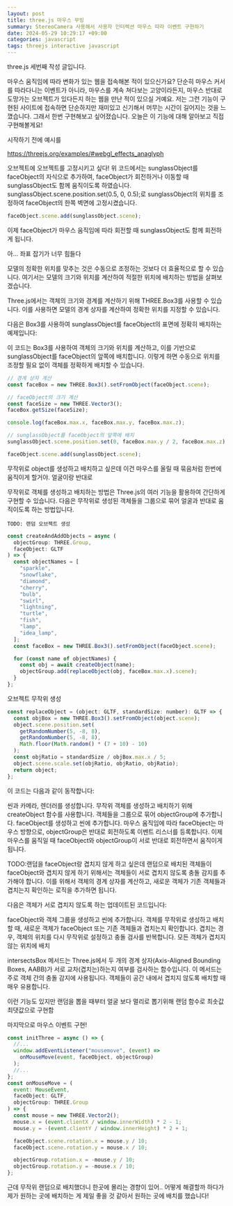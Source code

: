```yaml
---
layout: post
title: three.js 마우스 무빙
summary: StereoCamera 사용해서 사용자 인터렉션 마우스 따라 이벤트 구현하기
date: 2024-05-29 10:29:17 +09:00
categories: javascript
tags: threejs interactive javascript
---
```


three.js 세번째 작성 글입니다.

마우스 움직임에 따라 변화가 있는 웹을 접속해본 적이 있으신가요? 단순히 마우스 커서를 따라다니는 이벤트가 아니라, 마우스를 계속 쳐다보는 고양이라든지, 마우스 반대로 도망가는 오브젝트가 있다든지 하는 웹을 만난 적이 있으실 거예요. 저는 그런 기능이 구현된 사이트에 접속하면 단순하지만 재미있고 신기해서 머무는 시간이 길어지는 것을 느꼈습니다. 그래서 한번 구현해보고 싶어졌습니다. 오늘은 이 기능에 대해 알아보고 직접 구현해볼게요!

시작하기 전에 예시를

https://threejs.org/examples/#webgl_effects_anaglyph

오브젝트에 오브젝트를 고정시키고 싶다!
위 코드에서는 sunglassObject를 faceObject의 자식으로 추가하여, faceObject가 회전하거나 이동할 때 sunglassObject도 함께 움직이도록 하였습니다. sunglassObject.scene.position.set(0.5, 0, 0.5);로 sunglassObject의 위치를 조정하여 faceObject의 한쪽 벽면에 고정시켰습니다.

```javascript
faceObject.scene.add(sunglassObject.scene);
```

이제 faceObject가 마우스 움직임에 따라 회전할 때 sunglassObject도 함께 회전하게 됩니다.

아... 좌표 잡기가 너무 힘들다

모델의 정확한 위치를 맞추는 것은 수동으로 조정하는 것보다 더 효율적으로 할 수 있습니다. 여기서는 모델의 크기와 위치를 계산하여 적절한 위치에 배치하는 방법을 살펴보겠습니다.

Three.js에서는 객체의 크기와 경계를 계산하기 위해 THREE.Box3를 사용할 수 있습니다. 이를 사용하면 모델의 경계 상자를 계산하여 정확한 위치를 지정할 수 있습니다.

다음은 Box3를 사용하여 sunglassObject를 faceObject의 표면에 정확히 배치하는 예제입니다:

이 코드는 Box3를 사용하여 객체의 크기와 위치를 계산하고, 이를 기반으로 sunglassObject를 faceObject의 앞쪽에 배치합니다. 이렇게 하면 수동으로 위치를 조정할 필요 없이 객체를 정확하게 배치할 수 있습니다.

```javascript
// 경계 상자 계산
const faceBox = new THREE.Box3().setFromObject(faceObject.scene);

// faceObject의 크기 계산
const faceSize = new THREE.Vector3();
faceBox.getSize(faceSize);

console.log(faceBox.max.x, faceBox.max.y, faceBox.max.z);

// sunglassObject를 faceObject의 앞쪽에 배치
sunglassObject.scene.position.set(0, faceBox.max.y / 2, faceBox.max.z);

faceObject.scene.add(sunglassObject.scene);
```

무작위로 object를 생성하고 배치하고 싶은데 이건 마우스를 올릴 때 묶음처럼 한번에 움직이게 할거야. 얼굴이랑 반대로

무작위로 객체를 생성하고 배치하는 방법은 Three.js의 여러 기능을 활용하여 간단하게 구현할 수 있습니다. 다음은 무작위로 생성된 객체들을 그룹으로 묶어 얼굴과 반대로 움직이도록 하는 방법입니다.

    TODO: 랜덤 오브젝트 생성

```javascript
const createAndAddObjects = async (
  objectGroup: THREE.Group,
  faceObject: GLTF
) => {
  const objectNames = [
    "sparkle",
    "snowflake",
    "diamond",
    "cherry",
    "bulb",
    "swirl",
    "lightning",
    "turtle",
    "fish",
    "lamp",
    "idea_lamp",
  ];
  const faceBox = new THREE.Box3().setFromObject(faceObject.scene);

  for (const name of objectNames) {
    const obj = await createObject(name);
    objectGroup.add(replaceObject(obj, faceBox.max.x).scene);
  }
};
```

오브젝트 무작위 생성

```javascript
const replaceObject = (object: GLTF, standardSize: number): GLTF => {
  const objBox = new THREE.Box3().setFromObject(object.scene);
  object.scene.position.set(
    getRandomNumber(5, -8, 8),
    getRandomNumber(5, -8, 8),
    Math.floor(Math.random() * (7 + 10) - 10)
  );
  const objRatio = standardSize / objBox.max.x / 5;
  object.scene.scale.set(objRatio, objRatio, objRatio);
  return object;
};
```

이 코드는 다음과 같이 동작합니다:

씬과 카메라, 렌더러를 생성합니다.
무작위 객체를 생성하고 배치하기 위해 createObject 함수를 사용합니다.
객체들을 그룹으로 묶어 objectGroup에 추가합니다.
faceObject를 생성하고 씬에 추가합니다.
마우스 움직임에 따라 faceObject는 마우스 방향으로, objectGroup은 반대로 회전하도록 이벤트 리스너를 등록합니다.
이제 마우스를 움직일 때 faceObject와 objectGroup이 서로 반대로 회전하면서 움직이게 됩니다.

TODO:랜덤을 faceObject랑 겹치지 않게 하고 싶은데
랜덤으로 배치된 객체들이 faceObject와 겹치지 않게 하기 위해서는 객체들이 서로 겹치지 않도록 충돌 감지를 추가해야 합니다. 이를 위해서 객체의 경계 상자를 계산하고, 새로운 객체가 기존 객체들과 겹치는지 확인하는 로직을 추가하면 됩니다.

다음은 객체가 서로 겹치지 않도록 하는 업데이트된 코드입니다:

faceObject와 객체 그룹을 생성하고 씬에 추가합니다.
객체를 무작위로 생성하고 배치할 때, 새로운 객체가 faceObject 또는 기존 객체들과 겹치는지 확인합니다.
겹치는 경우, 객체의 위치를 다시 무작위로 설정하고 충돌 검사를 반복합니다.
모든 객체가 겹치지 않는 위치에 배치

intersectsBox 메서드는 Three.js에서 두 개의 경계 상자(Axis-Aligned Bounding Boxes, AABB)가 서로 교차(겹치는)하는지 여부를 검사하는 함수입니다. 이 메서드는 주로 객체 간의 충돌 감지에 사용됩니다. 객체들이 공간 내에서 겹치지 않도록 배치할 때 매우 유용합니다.

이런 기능도 있지만 랜덤을 뽑을 때부터 얼굴 보다 멀리로 뽑기위해 랜덤 함수로 최솟값 최댓값으로 구현함

마지막으로 마우스 이벤트 구현!

```javascript
const initThree = async () => {
  //...
  window.addEventListener("mousemove", (event) =>
    onMouseMove(event, faceObject, objectGroup)
  );
  //...
};
const onMouseMove = (
  event: MouseEvent,
  faceObject: GLTF,
  objectGroup: THREE.Group
) => {
  const mouse = new THREE.Vector2();
  mouse.x = (event.clientX / window.innerWidth) * 2 - 1;
  mouse.y = -(event.clientY / window.innerHeight) * 2 + 1;

  faceObject.scene.rotation.x = mouse.y / 10;
  faceObject.scene.rotation.y = mouse.x / 10;

  objectGroup.rotation.x = -mouse.y / 10;
  objectGroup.rotation.y = -mouse.x / 10;
};
```

근데 무작위 랜덤으로 배치했더니 한곳에 몰리는 경향이 있어.. 어떻게 해결할까 하다가 제가 원하는 곳에 배치하는 게 제일 좋을 것 같아서 원하는 곳에 배치를 했습니다!
